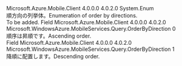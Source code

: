 <Type Name="OrderByDirection" FullName="Microsoft.WindowsAzure.MobileServices.Query.OrderByDirection">
  <TypeSignature Language="C#" Value="public enum OrderByDirection" />
  <TypeSignature Language="ILAsm" Value=".class public auto ansi sealed OrderByDirection extends System.Enum" />
  <TypeSignature Language="DocId" Value="T:Microsoft.WindowsAzure.MobileServices.Query.OrderByDirection" />
  <TypeSignature Language="VB.NET" Value="Public Enum OrderByDirection" />
  <TypeSignature Language="F#" Value="type OrderByDirection = " />
  <AssemblyInfo>
    <AssemblyName>Microsoft.Azure.Mobile.Client</AssemblyName>
    <AssemblyVersion>4.0.0.0</AssemblyVersion>
    <AssemblyVersion>4.0.2.0</AssemblyVersion>
  </AssemblyInfo>
  <Base>
    <BaseTypeName>System.Enum</BaseTypeName>
  </Base>
  <Docs>
    <summary>
            <span data-ttu-id="b758f-101">順方向の列挙体。</span><span class="sxs-lookup"><span data-stu-id="b758f-101">Enumeration of order by directions.</span></span>
            </summary>
    <remarks>To be added.</remarks>
  </Docs>
  <Members>
    <Member MemberName="Ascending">
      <MemberSignature Language="C#" Value="Ascending" />
      <MemberSignature Language="ILAsm" Value=".field public static literal valuetype Microsoft.WindowsAzure.MobileServices.Query.OrderByDirection Ascending = int32(0)" />
      <MemberSignature Language="DocId" Value="F:Microsoft.WindowsAzure.MobileServices.Query.OrderByDirection.Ascending" />
      <MemberSignature Language="VB.NET" Value="Ascending" />
      <MemberSignature Language="F#" Value="Ascending = 0" Usage="Microsoft.WindowsAzure.MobileServices.Query.OrderByDirection.Ascending" />
      <MemberType>Field</MemberType>
      <AssemblyInfo>
        <AssemblyName>Microsoft.Azure.Mobile.Client</AssemblyName>
        <AssemblyVersion>4.0.0.0</AssemblyVersion>
        <AssemblyVersion>4.0.2.0</AssemblyVersion>
      </AssemblyInfo>
      <ReturnValue>
        <ReturnType>Microsoft.WindowsAzure.MobileServices.Query.OrderByDirection</ReturnType>
      </ReturnValue>
      <MemberValue>0</MemberValue>
      <Docs>
        <summary>
            <span data-ttu-id="b758f-102">順序は昇順です。</span><span class="sxs-lookup"><span data-stu-id="b758f-102">Ascending order.</span></span>
            </summary>
      </Docs>
    </Member>
    <Member MemberName="Descending">
      <MemberSignature Language="C#" Value="Descending" />
      <MemberSignature Language="ILAsm" Value=".field public static literal valuetype Microsoft.WindowsAzure.MobileServices.Query.OrderByDirection Descending = int32(1)" />
      <MemberSignature Language="DocId" Value="F:Microsoft.WindowsAzure.MobileServices.Query.OrderByDirection.Descending" />
      <MemberSignature Language="VB.NET" Value="Descending" />
      <MemberSignature Language="F#" Value="Descending = 1" Usage="Microsoft.WindowsAzure.MobileServices.Query.OrderByDirection.Descending" />
      <MemberType>Field</MemberType>
      <AssemblyInfo>
        <AssemblyName>Microsoft.Azure.Mobile.Client</AssemblyName>
        <AssemblyVersion>4.0.0.0</AssemblyVersion>
        <AssemblyVersion>4.0.2.0</AssemblyVersion>
      </AssemblyInfo>
      <ReturnValue>
        <ReturnType>Microsoft.WindowsAzure.MobileServices.Query.OrderByDirection</ReturnType>
      </ReturnValue>
      <MemberValue>1</MemberValue>
      <Docs>
        <summary>
            <span data-ttu-id="b758f-103">降順に配置します。</span><span class="sxs-lookup"><span data-stu-id="b758f-103">Descending order.</span></span>
            </summary>
      </Docs>
    </Member>
  </Members>
</Type>
